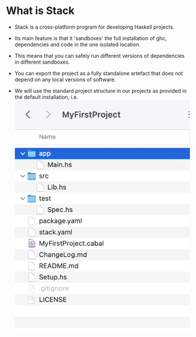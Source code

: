 # What is Stack

- Stack is a cross-platform program for developing Haskell projects. 

- Its main feature is that it 'sandboxes' the full installation of ghc, dependencies and code in the one isolated location. 

- This means that you can safely run different versions of dependencies in different sandboxes. 

- You can export the project as a fully standalone artefact that does not depend on any local versions of software.

- We will use the standard project structure in our projects as provided in the default installation, i.e.   ![structure of default stack structure(MyFirstProject)](./img/01.png)


